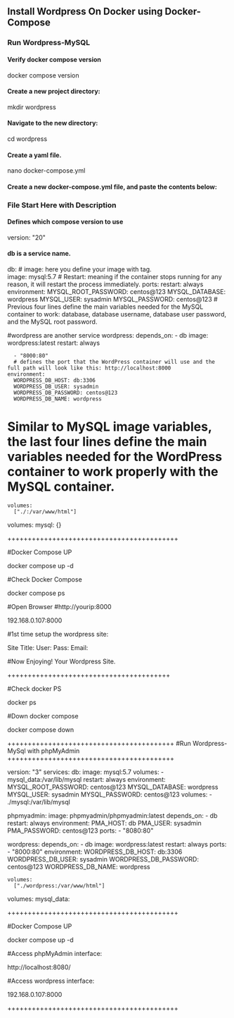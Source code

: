 
## Install Wordpress On Docker using Docker-Compose 


### Run Wordpress-MySQL      


#### Verify docker compose version

docker compose version

#### Create a new project directory:

mkdir wordpress

#### Navigate to the new directory:

cd wordpress

#### Create a yaml file.

nano docker-compose.yml

#### Create a new docker-compose.yml file, and paste the contents below:

### File Start Here with Description

#### Defines which compose version to use
version: "20" 

  #### db is a service name.
  db:
    # image: here you define your image with tag.  
    image: mysql:5.7
    # Restart: meaning if the container stops running for any reason, it will restart the process immediately.
    ports:
    restart: always
    environment:
      MYSQL_ROOT_PASSWORD: centos@123
      MYSQL_DATABASE: wordpress
      MYSQL_USER: sysadmin
      MYSQL_PASSWORD: centos@123
      # Previous four lines define the main variables needed for the MySQL container to work: database, database username, database user password, and the MySQL root password.
  
#wordpress are another service 
  wordpress:
    depends_on:
      - db
    image: wordpress:latest
    restart: always
    
      - "8000:80"
      # defines the port that the WordPress container will use and the full path will look like this: http://localhost:8000
    environment:
      WORDPRESS_DB_HOST: db:3306
      WORDPRESS_DB_USER: sysadmin
      WORDPRESS_DB_PASSWORD: centos@123
      WORDPRESS_DB_NAME: wordpress
# Similar to MySQL image variables, the last four lines define the main variables needed for the WordPress container to work properly with the MySQL container.
    volumes:
      ["./:/var/www/html"]
volumes:
  mysql: {}

++++++++++++++++++++++++++++++++++++++++++  
  
#Docker Compose UP

docker compose up -d

#Check Docker Compose

docker compose ps

#Open Browser
#http://yourip:8000

192.168.0.107:8000

#1st time setup the wordpress site:

Site Title:
User:
Pass:
Email:

#Now Enjoying! Your Wordpress Site.

++++++++++++++++++++++++++++++++++++++++

#Check docker PS

docker ps

#Down docker compose

docker compose down

+++++++++++++++++++++++++++++++++++++++++
#Run Wordpress-MySql with phpMyAdmin
+++++++++++++++++++++++++++++++++++++++++

version: "3"
services:
  db:
    image: mysql:5.7
    volumes:
      - mysql_data:/var/lib/mysql
    restart: always
    environment:
      MYSQL_ROOT_PASSWORD: centos@123
      MYSQL_DATABASE: wordpress
      MYSQL_USER: sysadmin
      MYSQL_PASSWORD: centos@123
    volumes:
      -  ./mysql:/var/lib/mysql
      
  phpmyadmin:
    image: phpmyadmin/phpmyadmin:latest
    depends_on:
      - db
    restart: always
    environment:
      PMA_HOST: db
      PMA_USER: sysadmin
      PMA_PASSWORD: centos@123
    ports:
      - "8080:80"
      
   wordpress:
    depends_on:
      - db
    image: wordpress:latest
    restart: always
    ports:
      - "8000:80"
    environment:
      WORDPRESS_DB_HOST: db:3306
      WORDPRESS_DB_USER: sysadmin
      WORDPRESS_DB_PASSWORD: centos@123
      WORDPRESS_DB_NAME: wordpress
      
    volumes:
      ["./wordpress:/var/www/html"]
volumes:
  mysql_data:
  
++++++++++++++++++++++++++++++++++++++++++

#Docker Compose UP

docker compose up -d  
  

#Access phpMyAdmin interface:

http://localhost:8080/

#Access wordpress interface:

192.168.0.107:8000

++++++++++++++++++++++++++++++++++++++++++

